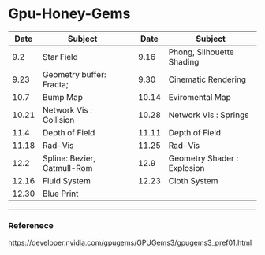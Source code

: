# Gpu-Honey-Gems

| Date  | Subject                     |     | Date  | Subject                     |
| ----- | --------------------------- | --- | ----- | --------------------------- |
| 9.2   | Star Field                  |     | 9.16  | Phong, Silhouette Shading   |
| 9.23  | Geometry buffer: Fracta;    |     | 9.30  | Cinematic Rendering         |
| 10.7  | Bump Map                    |     | 10.14 | Eviromental Map             |
| 10.21 | Network Vis : Collision     |     | 10.28 | Network Vis : Springs       |
| 11.4  | Depth of Field              |     | 11.11 | Depth of Field              |
| 11.18 | Rad-Vis                     |     | 11.25 | Rad-Vis                     |
| 12.2  | Spline: Bezier, Catmull-Rom |     | 12.9  | Geometry Shader : Explosion |
| 12.16 | Fluid System                |     | 12.23 | Cloth System                |
| 12.30 | Blue Print                  |     |       |                             |

---

### Referenece

https://developer.nvidia.com/gpugems/GPUGems3/gpugems3_pref01.html
